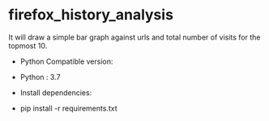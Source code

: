 # firefox_history_analysis

It will draw a simple bar graph against urls and total number of visits for the topmost 10. 


- Python Compatible version:
 - Python : 3.7

- Install dependencies:
 - pip install -r requirements.txt
